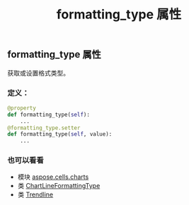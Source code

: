 ﻿---
title: formatting_type 属性
second_title: Aspose.Cells for Python via .NET API 参考文献
description:
type: docs
weight: 170
url: /zh/python-net/aspose.cells.charts/trendline/formatting_type/
is_root: false
---
## formatting_type 属性

获取或设置格式类型。
### 定义：
```python
@property
def formatting_type(self):
    ...
@formatting_type.setter
def formatting_type(self, value):
    ...
```

### 也可以看看
* 模块 [aspose.cells.charts](../../)
* 类 [ChartLineFormattingType](/cells/zh/python-net/aspose.cells.charts/chartlineformattingtype)
* 类 [Trendline](/cells/zh/python-net/aspose.cells.charts/trendline)
